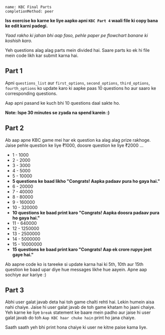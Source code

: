 ```ngMeta
name: KBC Final Parts
completionMethod: peer
```

**Iss exercise ko karne ke liye aapko apni `KBC Part 4` waali file ki copy bana ke edit karni padegi.**

*Yaad rakho ki jahan bhi aap faso, pehle paper pe flowchart banane ki koshish karo.*

Yeh questions alag alag parts mein divided hai. Saare parts ko ek hi file mein code likh kar submit karna hai.

## Part 1
Apni `questions_list` aur `first_options`, `second_options`, `third_options`, `fourth_options` ko update karo ki aapke paas 10 questions ho aur saaro ke corresponding questions.

Aap apni pasand ke kuch bhi 10 questions daal sakte ho.

**Note: Ispe 30 minutes se zyada na spend karein :)**


## Part 2
Ab aap apne KBC game mei har ek question ka alag alag prize rakhoge. Jaise pehle question ke liye ₹1000, doosre question ke liye ₹2000 ...

* 1 - 1000
* 2 - 2000
* 3 - 3000
* 4 - 5000
* 5 - 10000
* **5 questions ke baad likho "Congrats! Aapka padaav pura ho gaya hai."**
* 6 - 20000
* 7 - 40000
* 8 - 80000
* 9 - 160000
* 10 - 320000
* **10 questions ke baad print karo "Congrats! Aapka doosra padaav pura ho gaya hai."**
* 11 - 640000
* 12 - 1250000
* 13 - 2500000
* 14 - 5000000
* 15 - 10000000
* **15 questions ke baad print karo "Congrats! Aap ek crore rupye jeet gaye hai."**


Ab aapne code ko is tareeke si update karna hai ki 5th, 10th aur 15th question ke baad upar diye hue messages likhe hue aayein. Apne aap sochiye aur kariye :)


## Part 3
Abhi user galat javab deta hai toh game chalti rehti hai. Lekin humein aisa nahi chaiye. Jaise hi user galat javab de toh game khatam ho jaani chaiye. Yeh karne ke liye `break` statement ke baare mein padho aur jaise hi user galat javab do toh `Aap KBC haar chuke hain` print ho jana chaiye. 

Saath saath yeh bhi print hona chaiye ki user ne kitne paise kama liye.
